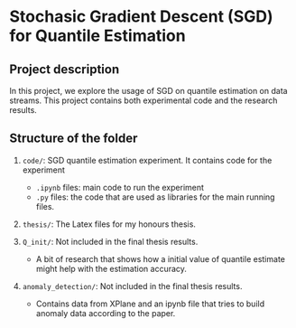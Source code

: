# Stochasic Gradient Descent (SGD) for Quantile Estimation

## Project description

In this project, we explore the usage of SGD on quantile estimation on data streams.
This project contains both experimental code and the research results.

## Structure of the folder


1. `code/`: SGD quantile estimation experiment. It contains code for the experiment

     - `.ipynb` files: main code to run the experiment
     - `.py`  files: the code that are used as libraries for the main running files.


4. `thesis/`: The Latex files for my honours thesis.

3. `Q_init/`: Not included in the final thesis results.
   - A bit of research that shows how a initial value of quantile estimate might help with the estimation accuracy.

1. `anomaly_detection/`: Not included in the final thesis results.
   - Contains data from XPlane and an ipynb file that tries to build anomaly data according to the paper.